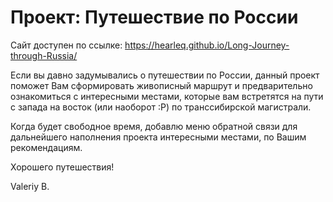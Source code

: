 # Проект: Путешествие по России

Сайт доступен по ссылке: https://hearleq.github.io/Long-Journey-through-Russia/

Если вы давно задумывались о путешествии по России, данный проект поможет Вам сформировать живописный маршрут и предварительно ознакомиться
с интересными местами, которые вам встретятся на пути с запада на восток (или наоборот :Р) по транссибирской магистрали.

Когда будет свободное время, добавлю меню обратной связи для дальнейшего наполнения проекта интересными местами, по Вашим рекомендациям.

Хорошего путешествия!

Valeriy B.